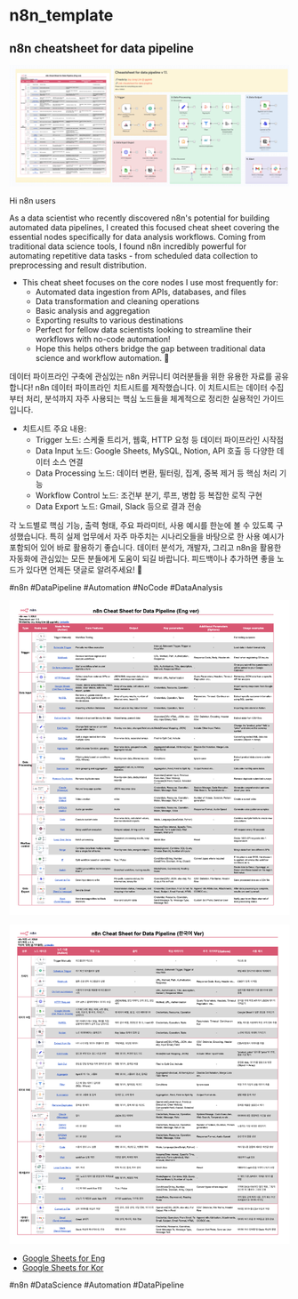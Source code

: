 # n8n_template
## n8n cheatsheet for data pipeline

![workflwo_sc](https://raw.githubusercontent.com/ggplab/n8n_template/main/workflow_for_datapipeline.png)

Hi n8n users

As a data scientist who recently discovered n8n's potential for building automated data pipelines, I created this focused cheat sheet covering the essential nodes specifically for data analysis workflows.
Coming from traditional data science tools, I found n8n incredibly powerful for automating repetitive data tasks - from scheduled data collection to preprocessing and result distribution. 

- This cheat sheet focuses on the core nodes I use most frequently for:
  - Automated data ingestion from APIs, databases, and files
  - Data transformation and cleaning operations
  - Basic analysis and aggregation
  - Exporting results to various destinations
  - Perfect for fellow data scientists looking to streamline their workflows with no-code automation!
  - Hope this helps others bridge the gap between traditional data science and workflow automation. 🚀



데이터 파이프라인 구축에 관심있는 n8n 커뮤니티 여러분들을 위한 유용한 자료를 공유합니다! 
n8n 데이터 파이프라인 치트시트를 제작했습니다. 이 치트시트는 데이터 수집부터 처리, 분석까지 자주 사용되는 핵심 노드들을 체계적으로 정리한 실용적인 가이드입니다.
- 치트시트 주요 내용:
  - Trigger 노드: 스케줄 트리거, 웹훅, HTTP 요청 등 데이터 파이프라인 시작점
  - Data Input 노드: Google Sheets, MySQL, Notion, API 호출 등 다양한 데이터 소스 연결
  - Data Processing 노드: 데이터 변환, 필터링, 집계, 중복 제거 등 핵심 처리 기능
  - Workflow Control 노드: 조건부 분기, 루프, 병합 등 복잡한 로직 구현
  - Data Export 노드: Gmail, Slack 등으로 결과 전송

각 노드별로 핵심 기능, 출력 형태, 주요 파라미터, 사용 예시를 한눈에 볼 수 있도록 구성했습니다. 특히 실제 업무에서 자주 마주치는 시나리오들을 바탕으로 한 사용 예시가 포함되어 있어 바로 활용하기 좋습니다.
데이터 분석가, 개발자, 그리고 n8n을 활용한 자동화에 관심있는 모든 분들에게 도움이 되길 바랍니다.
피드백이나 추가하면 좋을 노드가 있다면 언제든 댓글로 알려주세요! 🚀

#n8n #DataPipeline #Automation #NoCode #DataAnalysis


![sheetcheat_sc](https://raw.githubusercontent.com/ggplab/n8n_template/main/n8n_cheatsheet_for_datapipeline_eng.png)

![sheetcheat_sc](https://raw.githubusercontent.com/ggplab/n8n_template/main/n8n_cheatsheet_for_datapipeline_kor.png)

- [Google Sheets for Eng](https://docs.google.com/spreadsheets/d/1enboErLA1upWs4NEI7EjbCz9oOJgIVG7BkOU_Ffz990/edit?gid=1162658664#gid=1162658664)
- [Google Sheets for Kor](https://docs.google.com/spreadsheets/d/1enboErLA1upWs4NEI7EjbCz9oOJgIVG7BkOU_Ffz990/edit?usp=sharing)

#n8n #DataScience #Automation #DataPipeline


